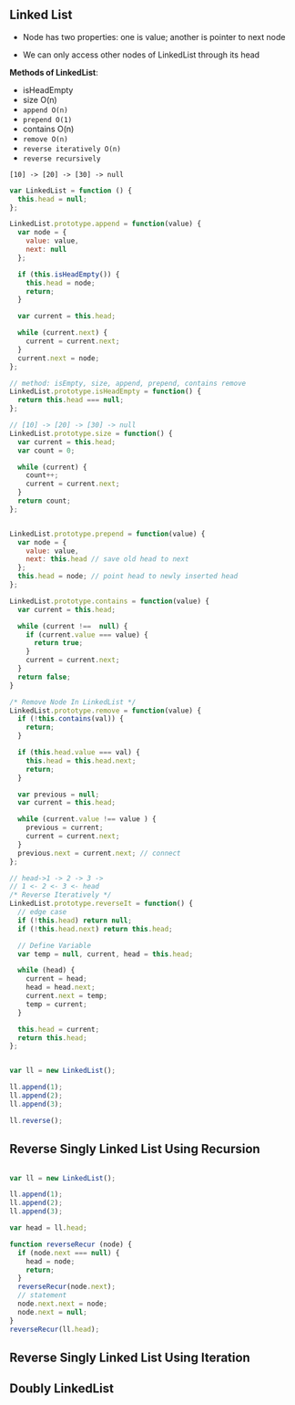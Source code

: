 Linked List
--------
* Node has two properties: one is value;  another is pointer to next node

* We can only access other nodes of LinkedList through its head

**Methods of LinkedList**:

* isHeadEmpty
* size O(n)
* `append O(n)`
* `prepend O(1)`
* contains O(n)
* `remove O(n)`
* `reverse iteratively O(n)`
* `reverse recursively`



```
[10] -> [20] -> [30] -> null
```
```javascript
var LinkedList = function () {
  this.head = null;
};

LinkedList.prototype.append = function(value) {
  var node = {
    value: value,
    next: null
  };

  if (this.isHeadEmpty()) {
    this.head = node;
    return;
  }

  var current = this.head;

  while (current.next) {
    current = current.next;
  }  
  current.next = node;
};

// method: isEmpty, size, append, prepend, contains remove
LinkedList.prototype.isHeadEmpty = function() {
  return this.head === null;
};

// [10] -> [20] -> [30] -> null
LinkedList.prototype.size = function() {
  var current = this.head;
  var count = 0;

  while (current) {
    count++;
    current = current.next;
  }
  return count;
};


LinkedList.prototype.prepend = function(value) {
  var node = {
    value: value,
    next: this.head // save old head to next
  };
  this.head = node; // point head to newly inserted head
};

LinkedList.prototype.contains = function(value) {
  var current = this.head;

  while (current !==  null) {
    if (current.value === value) {
      return true;
    }
    current = current.next;
  }
  return false;
}

/* Remove Node In LinkedList */
LinkedList.prototype.remove = function(value) {
  if (!this.contains(val)) {
    return;
  }

  if (this.head.value === val) {
    this.head = this.head.next;
    return;
  }

  var previous = null;
  var current = this.head;

  while (current.value !== value ) {
    previous = current;
    current = current.next;
  }
  previous.next = current.next; // connect
};

// head->1 -> 2 -> 3 ->
// 1 <- 2 <- 3 <- head
/* Reverse Iteratively */
LinkedList.prototype.reverseIt = function() {
  // edge case
  if (!this.head) return null;
  if (!this.head.next) return this.head;

  // Define Variable
  var temp = null, current, head = this.head;

  while (head) {
    current = head;
    head = head.next;
    current.next = temp;
    temp = current;
  }

  this.head = current;
  return this.head;
};


var ll = new LinkedList();

ll.append(1);
ll.append(2);
ll.append(3);

ll.reverse();


```

Reverse Singly Linked List Using Recursion
--------
```javascript

var ll = new LinkedList();

ll.append(1);
ll.append(2);
ll.append(3);

var head = ll.head;

function reverseRecur (node) {
  if (node.next === null) {
    head = node;
    return;
  }
  reverseRecur(node.next);
  // statement
  node.next.next = node;
  node.next = null;
}
reverseRecur(ll.head);

```

Reverse Singly Linked List Using Iteration
-----

Doubly LinkedList
--------
